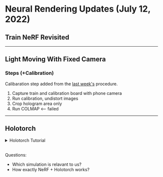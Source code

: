 # Neural Rendering Updates (July 12, 2022)

## Train NeRF Revisited



<hr/>

## Light Moving With Fixed Camera
### Steps (+Calibration)
Calibaration step added from the [last week's](./07-05-2022.md) procedure.

1. Capture train and calibration board with phone camera
2. Run calibration, undistort images
3. Crop hologram area only
4. Run COLMAP <-- failed

<hr>

## Holotorch

<details>
<summary>Holotorch Tutorial</summary>

1. Example for ASM-propagator
2. Creating a Hologram using Double-Phase-Amplitude-Encoding (DPAC)
3. Near-Eye Hologram (ASM-propagation) optimization
4. Conventional Etendue Expansion with a random diffuser
5. Neural Etendue expansion (Deep Optics) with respect to an image dataset

</details>
<br/>

Questions:
- Which simulation is relavant to us?
- How exactly NeRF + Holotorch works?